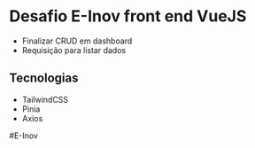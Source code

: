 # Desafio E-Inov front end VueJS #

- Finalizar CRUD em dashboard
- Requisição para listar dados

## Tecnologias
- TailwindCSS
- Pinia
- Axios

#E-Inov


